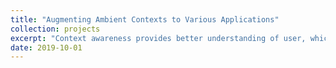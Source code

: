```yaml
---
title: "Augmenting Ambient Contexts to Various Applications"
collection: projects 
excerpt: "Context awareness provides better understanding of user, which can be used in many different ways. I've been exploring augmenting ambient acoustic contexts to conversational agents to extend the capability of the existing smart speakers. I've been also working on non-textual communication app by recommending avatars that represent user's current state."
date: 2019-10-01
---
```

